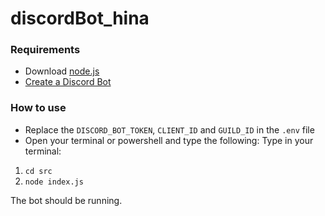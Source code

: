 # discordBot_hina
### Requirements
- Download [node.js](https://nodejs.org/en)
- [Create a Discord Bot](https://discord.com/developers/)

### How to use
- Replace the `DISCORD_BOT_TOKEN`, `CLIENT_ID` and `GUILD_ID` in the `.env` file
- Open your terminal or powershell and type the following:
Type in your terminal:
1. `cd src`
2. `node index.js`

The bot should be running.
